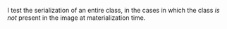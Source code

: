 I test the serialization of an entire class, in the cases in which the class *is not* present in the image at materialization time.
